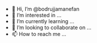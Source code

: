 - 👋 Hi, I’m @bodrujjamanefan
- 👀 I’m interested in ...
- 🌱 I’m currently learning ...
- 💞️ I’m looking to collaborate on ...
- 📫 How to reach me ...

<!---
bodrujjamanefan/bodrujjamanefan is a ✨ special ✨ repository because its `README.md` (this file) appears on your GitHub profile.
You can click the Preview link to take a look at your changes.
--->
